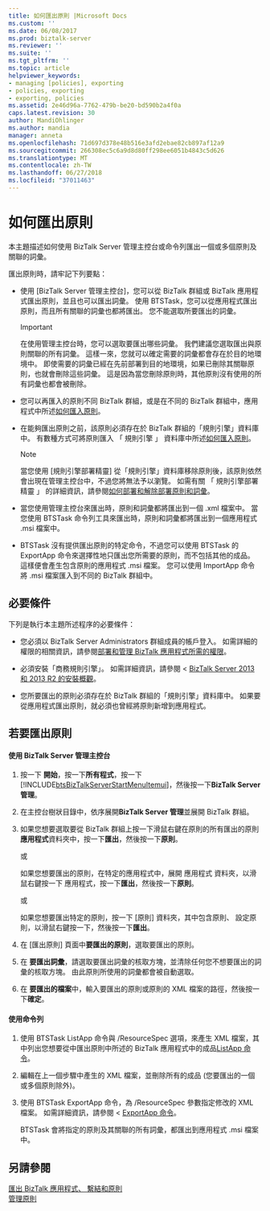 ```yaml
---
title: 如何匯出原則 |Microsoft Docs
ms.custom: ''
ms.date: 06/08/2017
ms.prod: biztalk-server
ms.reviewer: ''
ms.suite: ''
ms.tgt_pltfrm: ''
ms.topic: article
helpviewer_keywords:
- managing [policies], exporting
- policies, exporting
- exporting, policies
ms.assetid: 2e46d96a-7762-479b-be20-bd590b2a4f0a
caps.latest.revision: 30
author: MandiOhlinger
ms.author: mandia
manager: anneta
ms.openlocfilehash: 71d697d378e48b516e3afd2ebae82cb897af12a9
ms.sourcegitcommit: 266308ec5c6a9d8d80ff298ee6051b4843c5d626
ms.translationtype: MT
ms.contentlocale: zh-TW
ms.lasthandoff: 06/27/2018
ms.locfileid: "37011463"
---
```

# <a name="how-to-export-a-policy"></a>如何匯出原則
本主題描述如何使用 BizTalk Server 管理主控台或命令列匯出一個或多個原則及關聯的詞彙。  
  
 匯出原則時，請牢記下列要點：  
  
-   使用 [BizTalk Server 管理主控台]，您可以從 BizTalk 群組或 BizTalk 應用程式匯出原則，並且也可以匯出詞彙。 使用 BTSTask，您可以從應用程式匯出原則，而且所有關聯的詞彙也都將匯出。 您不能選取所要匯出的詞彙。  
  
    > [!IMPORTANT]
    >  在使用管理主控台時，您可以選取要匯出哪些詞彙。 我們建議您選取匯出與原則關聯的所有詞彙。 這樣一來，您就可以確定需要的詞彙都會存在於目的地環境中。 即使需要的詞彙已經在先前部署到目的地環境，如果已刪除其關聯原則，也就會刪除這些詞彙。 這是因為當您刪除原則時，其他原則沒有使用的所有詞彙也都會被刪除。  
  
-   您可以再匯入的原則不同 BizTalk 群組，或是在不同的 BizTalk 群組中，應用程式中所述[如何匯入原則](../core/how-to-import-a-policy.md)。  
  
-   在能夠匯出原則之前，該原則必須存在於 BizTalk 群組的「規則引擎」資料庫中。 有數種方式可將原則匯入 「 規則引擎 」 資料庫中所述[如何匯入原則](../core/how-to-import-a-policy.md)。  
  
    > [!NOTE]
    >  當您使用 [規則引擎部署精靈] 從「規則引擎」資料庫移除原則後，該原則依然會出現在管理主控台中，不過您將無法予以瀏覽。 如需有關 「 規則引擎部署精靈 」 的詳細資訊，請參閱[如何部署和解除部署原則和詞彙](../core/how-to-deploy-and-undeploy-policies-and-vocabularies.md)。  
  
-   當您使用管理主控台來匯出時，原則和詞彙都將匯出到一個 .xml 檔案中。 當您使用 BTSTask 命令列工具來匯出時，原則和詞彙都將匯出到一個應用程式 .msi 檔案中。  
  
-   BTSTask 沒有提供匯出原則的特定命令，不過您可以使用 BTSTask 的 ExportApp 命令來選擇性地只匯出您所需要的原則，而不包括其他的成品。 這樣便會產生包含原則的應用程式 .msi 檔案。 您可以使用 ImportApp 命令將 .msi 檔案匯入到不同的 BizTalk 群組中。  
  
## <a name="prerequisites"></a>必要條件  
 下列是執行本主題所述程序的必要條件：  
  
-   您必須以 BizTalk Server Administrators 群組成員的帳戶登入。 如需詳細的權限的相關資訊，請參閱[部署和管理 BizTalk 應用程式所需的權限](../core/permissions-required-for-deploying-and-managing-a-biztalk-application.md)。  
  
-   必須安裝「商務規則引擎」。 如需詳細資訊，請參閱 < [BizTalk Server 2013 和 2013 R2 的安裝概觀](http://msdn.microsoft.com/library/8041926c-cfc9-4eaf-9c28-a2c6e8015bc5)。  
  
-   您所要匯出的原則必須存在於 BizTalk 群組的「規則引擎」資料庫中。 如果要從應用程式匯出原則，就必須也曾經將原則新增到應用程式。  
  
## <a name="to-export-a-policy"></a>若要匯出原則  
  
#### <a name="using-the-biztalk-server-administration-console"></a>使用 BizTalk Server 管理主控台  
  
1. 按一下 **開始**，按一下**所有程式**，按一下  [!INCLUDE[btsBizTalkServerStartMenuItemui](../includes/btsbiztalkserverstartmenuitemui-md.md)]，然後按一下**BizTalk Server 管理**。  
  
2. 在主控台樹狀目錄中，依序展開**BizTalk Server 管理**並展開 BizTalk 群組。  
  
3. 如果您想要選取要從 BizTalk 群組上按一下滑鼠右鍵在原則的所有匯出的原則**應用程式**資料夾中，按一下**匯出**，然後按一下**原則**。  
  
    或  
  
    如果您想要匯出的原則，在特定的應用程式中，展開 應用程式 資料夾，以滑鼠右鍵按一下 應用程式，按一下**匯出**，然後按一下**原則**。  
  
    或  
  
    如果您想要匯出特定的原則，按一下 [原則] 資料夾，其中包含原則、 設定原則，以滑鼠右鍵按一下，然後按一下**匯出**。  
  
4. 在 [匯出原則] 頁面中**要匯出的原則**，選取要匯出的原則。  
  
5. 在 **要匯出詞彙**，請選取要匯出詞彙的核取方塊，並清除任何您不想要匯出的詞彙的核取方塊。 由此原則所使用的詞彙都會被自動選取。  
  
6. 在 **要匯出的檔案**中，輸入要匯出的原則或原則的 XML 檔案的路徑，然後按一下**確定**。  
  
#### <a name="using-the-command-line"></a>使用命令列  
  
1.  使用 BTSTask ListApp 命令與 /ResourceSpec 選項，來產生 XML 檔案，其中列出您想要從中匯出原則中所述的 BizTalk 應用程式中的成品[ListApp 命令](../core/listapp-command.md)。  
  
2.  編輯在上一個步驟中產生的 XML 檔案，並刪除所有的成品 (您要匯出的一個或多個原則除外)。  
  
3.  使用 BTSTask ExportApp 命令，為 /ResourceSpec 參數指定修改的 XML 檔案。 如需詳細資訊，請參閱 < [ExportApp 命令](../core/exportapp-command.md)。  
  
     BTSTask 會將指定的原則及其關聯的所有詞彙，都匯出到應用程式 .msi 檔案中。  
  
## <a name="see-also"></a>另請參閱  
 [匯出 BizTalk 應用程式、 繫結和原則](../core/exporting-biztalk-applications-bindings-and-policies.md)   
 [管理原則](../core/managing-policies.md)